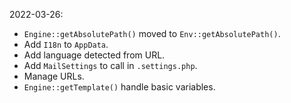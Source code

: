 
2022-03-26:

* `Engine::getAbsolutePath()` moved to `Env::getAbsolutePath()`.
* Add `I18n` to `AppData`.
* Add language detected from URL.
* Add `MailSettings` to call in `.settings.php`.
* Manage URLs.
* `Engine::getTemplate()` handle basic variables.